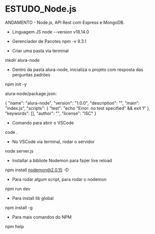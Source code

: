# ESTUDO_Node.js
ANDAMENTO - Node.js, API Rest com Express e MongoDB.

* Linguagem JS
node --version
v18.14.0

* Gerenciador de Pacotes
npm -v
9.3.1

* Criar uma pasta via terminal

mkdir alura-node

* Dentro da pasta alura-node, inicializa o projeto com resposta das perguntas padrões

npm init -y

alura-node/package.json:

{
  "name": "alura-node",
  "version": "1.0.0",
  "description": "",
  "main": "index.js",
  "scripts": {
    "test": "echo \"Error: no test specified\" && exit 1"
  },
  "keywords": [],
  "author": "",
  "license": "ISC"
}


* Comando para abrir o VSCode

code .

* No VSCode via terminal, rodar o servidor 

node server.js

* Installar a bibliote Nodemon para fazer live reload

npm install nodemon@2.0.15 -D

* Para rodar algum script, para rodar o nodemon

npm run dev

* Para install lib global 

npm install -g <nome do pacote>
  
* Para mais comandos do NPM

npm help <nome do comando>
